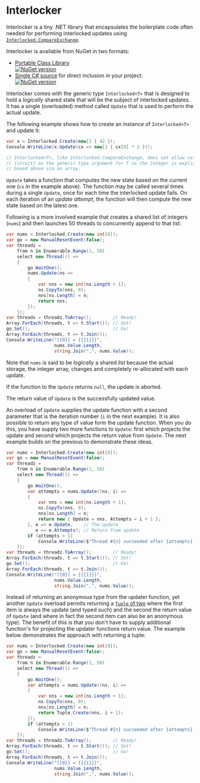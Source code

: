 # Interlocker

Interlocker is a tiny .NET library that encapsulates the boilerplate code often
needed for performing interlocked updates using
[`Interlocked.CompareExchange`][cmpxchg].

Interlocker is available from NuGet in two formats:

  * [Portable Class Library][pclpkg]  
    [![NuGet version](https://badge.fury.io/nu/Interlocker.svg)](http://badge.fury.io/nu/Interlocker)
  * [Single C# source][srcpkg] for direct inclusion in your project:  
    [![NuGet version](https://badge.fury.io/nu/Interlocker.Source.svg)](http://badge.fury.io/nu/Interlocker.Source)

Interlocker comes with the generic type `Interlocked<T>` that is designed to
hold a *logically* shared state that will be the subject of interlocked
updates. It has a single (overloaded) method called `Update` that is used to
perform the actual update.

The following example shows how to create an instance of `Interlocked<T>` and
update it:

```c#
var x = Interlocked.Create(new[] { 42 });
Console.WriteLine(x.Update(cx => new[] { cx[0] * 2 }));

// Interlocked<T>, like Interlocked.CompareExchange, does not allow value types
// (struct) as the generic type argument for T so the integer is explicitly
// boxed above via an array.
```

`Update` takes a function that computes the new state based on the current one
(`cx` in the example above). The function may be called several times during
a single `Update`, once for each time the interlocked update fails. On
each iteration of an *update attempt*, the function will then compute the new
state based on the latest one.

Following is a more involved example that creates a shared list of integers
(`nums`) and then launches 50 threads to concurrently append to that list:

```c#
var nums = Interlocked.Create(new int[0]);
var go = new ManualResetEvent(false);
var threadz =
    from n in Enumerable.Range(1, 50)
    select new Thread(() =>
    {
        go.WaitOne();
        nums.Update(ns =>
        {
            var nns = new int[ns.Length + 1];
            ns.CopyTo(nns, 0);
            nns[ns.Length] = n;
            return nns;
        });
    });
var threads = threadz.ToArray();        // Ready!
Array.ForEach(threads, t => t.Start()); // Set!
go.Set();                               // Go!
Array.ForEach(threads, t => t.Join());
Console.WriteLine("[{0}] = {{{1}}}",
                  nums.Value.Length,
                  string.Join(",", nums.Value));
```

Note that `nums` is said to be *logically* a shared *list* because the actual
storage, the integer array, changes and completely re-allocated with each
update.

If the function to the `Update` returns `null`, the update is aborted.

The return value of `Update` is the successfully updated value.

An overload of `Update` supplies the update function with a second parameter
that is the iteration number (`i` in the next example). It is also possible
to return any type of value form the update function. When you do this, you
have supply two more functions to `Update`: first which projects the update
and second which projects the return value from `Update`. The next example
builds on the previous to demonstrate these ideas.

```c#
var nums = Interlocked.Create(new int[0]);
var go = new ManualResetEvent(false);
var threadz =
    from n in Enumerable.Range(1, 50)
    select new Thread(() =>
    {
        go.WaitOne();
        var attempts = nums.Update((ns, i) =>
        {
            var nns = new int[ns.Length + 1];
            ns.CopyTo(nns, 0);
            nns[ns.Length] = n;
            return new { Update = nns, Attempts = i + 1 };
        }, e => e.Update,    // The update
           e => e.Attempts); // Return from update
        if (attempts > 1)
            Console.WriteLine($"Thread #{n} succeeded after {attempts} attempts.");
    });
var threads = threadz.ToArray();        // Ready!
Array.ForEach(threads, t => t.Start()); // Set!
go.Set();                               // Go!
Array.ForEach(threads, t => t.Join());
Console.WriteLine("[{0}] = {{{1}}}",
                  nums.Value.Length,
                  string.Join(",", nums.Value));
```

Instead of returning an anonymous type from the updater function, yet another
`Update` overload permits returning a [`Tuple` of two][tuple2] where the first
item is always the update (and typed such) and the second the return value of
`Update` (and where in fact the second item can also be an anonymous type). The
benefit of this is that you don't have to supply additional function's for
projecting the updater functions return value. The example below demonstrates
the approach with returning a tuple:


```c#
var nums = Interlocked.Create(new int[0]);
var go = new ManualResetEvent(false);
var threadz =
    from n in Enumerable.Range(1, 50)
    select new Thread(() =>
    {
        go.WaitOne();
        var attempts = nums.Update((ns, i) =>
        {
            var nns = new int[ns.Length + 1];
            ns.CopyTo(nns, 0);
            nns[ns.Length] = n;
            return Tuple.Create(nns, i + 1);
        });
        if (attempts > 1)
            Console.WriteLine($"Thread #{n} succeeded after {attempts} attempts.");
    });
var threads = threadz.ToArray();        // Ready!
Array.ForEach(threads, t => t.Start()); // Set!
go.Set();                               // Go!
Array.ForEach(threads, t => t.Join());
Console.WriteLine("[{0}] = {{{1}}}",
                  nums.Value.Length,
                  string.Join(",", nums.Value));
```


  [pclpkg]: https://www.nuget.org/packages/Interlocker/
  [srcpkg]: https://www.nuget.org/packages/Interlocker.Source/
  [cmpxchg]: https://msdn.microsoft.com/en-us/library/bb297966(v=vs.110).aspx
  [tuple2]: https://msdn.microsoft.com/en-us/library/dd268536(v=vs.110).aspx
